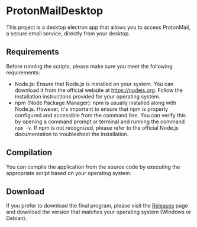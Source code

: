 # ProtonMailDesktop

This project is a desktop electron app that allows you to access ProtonMail, a secure email service, directly from your desktop. 

## Requirements

Before running the scripts, please make sure you meet the following requirements:

- Node.js: Ensure that Node.js is installed on your system. You can download it from the official website at https://nodejs.org. Follow the installation instructions provided for your operating system.
- npm (Node Package Manager): npm is usually installed along with Node.js. However, it's important to ensure that npm is properly configured and accessible from the command line. You can verify this by opening a command prompt or terminal and running the command `npm -v`. If npm is not recognized, please refer to the official Node.js documentation to troubleshoot the installation.

## Compilation

You can compile the application from the source code by executing the appropriate script based on your operating system. 


## Download

If you prefer to download the final program, please visit the [Releases](https://github.com/P4kit0/ProtonMailDesktop/releases) page and download the version that matches your operating system (Windows or Debian).

